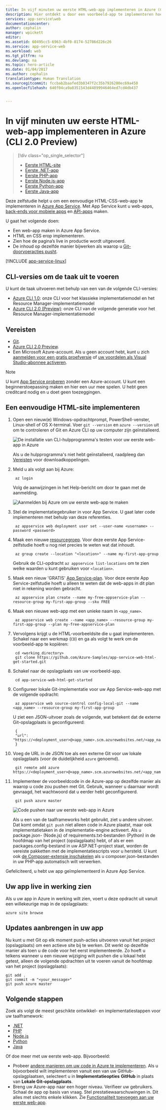 ```yaml
---
title: In vijf minuten uw eerste HTML-web-app implementeren in Azure (CLI 2.0 Preview) | Microsoft Docs
description: Hier ontdekt u door een voorbeeld-app te implementeren hoe eenvoudig het is om web-apps in App Service uit te voeren. U kunt snel een app gaan ontwikkelen en onmiddellijk de resultaten bekijken.
services: app-service\web
documentationcenter: 
author: cephalin
manager: wpickett
editor: 
ms.assetid: 60495cc5-6963-4bf0-8174-52786d226c26
ms.service: app-service-web
ms.workload: web
ms.tgt_pltfrm: na
ms.devlang: na
ms.topic: hero-article
ms.date: 01/04/2017
ms.author: cephalin
translationtype: Human Translation
ms.sourcegitcommit: fccbab2baafed3b0347f2c35b7926200ec69a450
ms.openlocfilehash: 640f04ca9a8351543d44899946464ed7cd4db437


---
```

# <a name="deploy-your-first-html-web-app-to-azure-in-five-minutes-cli-20-preview"></a>In vijf minuten uw eerste HTML-web-app implementeren in Azure (CLI 2.0 Preview)

> [!div class="op_single_selector"]
> * [Eerste HTML-site](app-service-web-get-started-html.md)
> * [Eerste .NET-app](app-service-web-get-started-dotnet.md)
> * [Eerste PHP-app](app-service-web-get-started-php.md)
> * [Eerste Node.js-app](app-service-web-get-started-nodejs.md)
> * [Eerste Python-app](app-service-web-get-started-python.md)
> * [Eerste Java-app](app-service-web-get-started-java.md)
> 
> 

Deze zelfstudie helpt u om een eenvoudige HTML-CSS-web-app te implementeren in [Azure App Service](../app-service/app-service-value-prop-what-is.md).
Met App Service kunt u web-apps, [back-ends voor mobiele apps](/documentation/learning-paths/appservice-mobileapps/) en [API-apps](../app-service-api/app-service-api-apps-why-best-platform.md) maken.

U gaat het volgende doen: 

* Een web-app maken in Azure App Service.
* HTML en CSS erop implementeren.
* Zien hoe de pagina’s live in productie wordt uitgevoerd.
* De inhoud op dezelfde manier bijwerken als waarop u [Git-doorvoeracties pusht](https://git-scm.com/docs/git-push).

[!INCLUDE [app-service-linux](../../includes/app-service-linux.md)]

## <a name="cli-versions-to-complete-the-task"></a>CLI-versies om de taak uit te voeren

U kunt de taak uitvoeren met behulp van een van de volgende CLI-versies:

- [Azure CLI 1.0](app-service-web-get-started-html-cli-nodejs.md): onze CLI voor het klassieke implementatiemodel en het Resource Manager-implementatiemodel
- [Azure CLI 2.0 (Preview)](app-service-web-get-started-html.md): onze CLI van de volgende generatie voor het Resource Manager-implementatiemodel

## <a name="prerequisites"></a>Vereisten
* [Git](http://www.git-scm.com/downloads).
* [Azure CLI 2.0 Preview](/cli/azure/install-az-cli2).
* Een Microsoft Azure-account. Als u geen account hebt, kunt u zich [aanmelden voor een gratis proefversie](https://azure.microsoft.com/pricing/free-trial/?WT.mc_id=A261C142F) of [uw voordelen als Visual Studio-abonnee activeren](https://azure.microsoft.com/pricing/member-offers/msdn-benefits-details/?WT.mc_id=A261C142F).

> [!NOTE]
> U kunt [App Service proberen](https://azure.microsoft.com/try/app-service/) zonder een Azure-account. U kunt een beginnerstoepassing maken en hier een uur mee spelen. U hebt geen creditcard nodig en u doet geen toezeggingen.
> 
> 

## <a name="deploy-a-simple-html-site"></a>Een eenvoudige HTML-site implementeren
1. Open een nieuw(e) Windows-opdrachtprompt, PowerShell-venster, Linux-shell of OS X-terminal. Voer `git --version` en `azure --version` uit om te controleren of Git en Azure CLI op uw computer zijn geïnstalleerd.
   
    ![De installatie van CLI-hulpprogramma's testen voor uw eerste web-app in Azure](./media/app-service-web-get-started-languages/1-test-tools-2.0.png)
   
    Als u de hulpprogramma's niet hebt geïnstalleerd, raadpleeg dan [Vereisten](#Prerequisites) voor downloadkoppelingen.
2. Meld u als volgt aan bij Azure:
   
        az login
   
    Volg de aanwijzingen in het Help-bericht om door te gaan met de aanmelding.
   
    ![Aanmelden bij Azure om uw eerste web-app te maken](./media/app-service-web-get-started-languages/3-azure-login-2.0.png)

3. Stel de implementatiegebruiker in voor App Service. U gaat later code implementeren met behulp van deze referenties.
   
        az appservice web deployment user set --user-name <username> --password <password>

3. Maak een nieuwe [resourcegroep](../azure-resource-manager/resource-group-overview.md). Voor deze eerste App Service-zelfstudie hoeft u nog niet precies te weten wat dat inhoudt.

        az group create --location "<location>" --name my-first-app-group

    Gebruik de CLI-opdracht `az appservice list-locations` om te zien welke waarden u kunt gebruiken voor `<location>`.

3. Maak een nieuw 'GRATIS' [App Service-plan](../app-service/azure-web-sites-web-hosting-plans-in-depth-overview.md). Voor deze eerste App Service-zelfstudie hoeft u alleen te weten dat de web-apps in dit plan niet in rekening worden gebracht.

        az appservice plan create --name my-free-appservice-plan --resource-group my-first-app-group --sku FREE

4. Maak een nieuwe web-app met een unieke naam in `<app_name>`.

        az appservice web create --name <app_name> --resource-group my-first-app-group --plan my-free-appservice-plan

4. Vervolgens krijgt u de HTML-voorbeeldsite die u gaat implementeren. Schakel naar een werkmap (`CD`) en ga als volgt te werk om de voorbeeld-app te kopiëren:
   
        cd <working_directory>
        git clone https://github.com/Azure-Samples/app-service-web-html-get-started.git

5. Schakel naar de opslagplaats van uw voorbeeld-app. 
   
        cd app-service-web-html-get-started
5. Configureer lokale Git-implementatie voor uw App Service-web-app met de volgende opdracht:

        az appservice web source-control config-local-git --name <app_name> --resource-group my-first-app-group

    U ziet een JSON-uitvoer zoals de volgende, wat betekent dat de externe Git-opslagplaats is geconfigureerd:

        {
        "url": "https://<deployment_user>@<app_name>.scm.azurewebsites.net/<app_name>.git"
        }

6. Voeg de URL in de JSON toe als een externe Git voor uw lokale opslagplaats (voor de duidelijkheid `azure` genoemd).

        git remote add azure https://<deployment_user>@<app_name>.scm.azurewebsites.net/<app_name>.git
   
7. Implementeer de voorbeeldcode in de Azure-app op dezelfde manier als waarop u code zou pushen met Git. Gebruik, wanneer u daarnaar wordt gevraagd, het wachtwoord dat u eerder hebt geconfigureerd.
   
        git push azure master
   
    ![Code pushen naar uw eerste web-app in Azure](./media/app-service-web-get-started/5-push-code.png)
   
    Als u een van de taalframeworks hebt gebruikt, ziet u andere uitvoer. Dat komt omdat `git push` niet alleen code in Azure plaatst, maar ook implementatietaken in de implementatie-engine activeert. Als u package.json- (Node.js) of requirements.txt-bestanden (Python) in de hoofdmap van het project (opslagplaats) hebt, of als er een packages.config-bestand in uw ASP.NET-project staat, worden de vereiste pakketten met de implementatiescripts voor u hersteld. U kunt ook [de Composer-extensie inschakelen](web-sites-php-mysql-deploy-use-git.md#composer) als u composer.json-bestanden in uw PHP-app automatisch wilt verwerken.

Gefeliciteerd, u hebt uw app geïmplementeerd in Azure App Service.

## <a name="see-your-app-running-live"></a>Uw app live in werking zien
Als u uw app in Azure in werking wilt zien, voert u deze opdracht uit vanuit een willekeurige map in de opslagplaats:

    azure site browse

## <a name="make-updates-to-your-app"></a>Updates aanbrengen in uw app
Nu kunt u met Git op elk moment push-acties uitvoeren vanuit het project (opslagplaats) om een actieve site bij te werken. Dit werkt op dezelfde manier als toen u de code voor het eerst implementeerde. Zo hoeft u telkens wanneer u een nieuwe wijziging wilt pushen die u lokaal hebt getest, alleen de volgende opdrachten uit te voeren vanuit de hoofdmap van het project (opslagplaats):

    git add .
    git commit -m "<your_message>"
    git push azure master

## <a name="next-steps"></a>Volgende stappen
Zoek als volgt de meest geschikte ontwikkel- en implementatiestappen voor uw taalframework:

* [.NET](web-sites-dotnet-get-started.md)
* [PHP](app-service-web-php-get-started.md)
* [Node.js](app-service-web-nodejs-get-started.md)
* [Python](web-sites-python-ptvs-django-mysql.md)
* [Java](web-sites-java-get-started.md)

Of doe meer met uw eerste web-app. Bijvoorbeeld:

* Probeer [andere manieren om uw code in Azure te implementeren](web-sites-deploy.md). Als u bijvoorbeeld wilt implementeren vanuit een van uw GitHub-opslagplaatsen, selecteert u in **Implementatieopties** **GitHub** in plaats van **Lokale Git-opslagplaats**.
* Breng uw Azure-app naar een hoger niveau. Verifieer uw gebruikers. Schaal de app op basis van vraag. Stel prestatiewaarschuwingen in. Dit alles met slechts enkele klikken. Zie [Functionaliteit toevoegen aan uw eerste web-app](app-service-web-get-started-2.md).




<!--HONumber=Jan17_HO4-->


